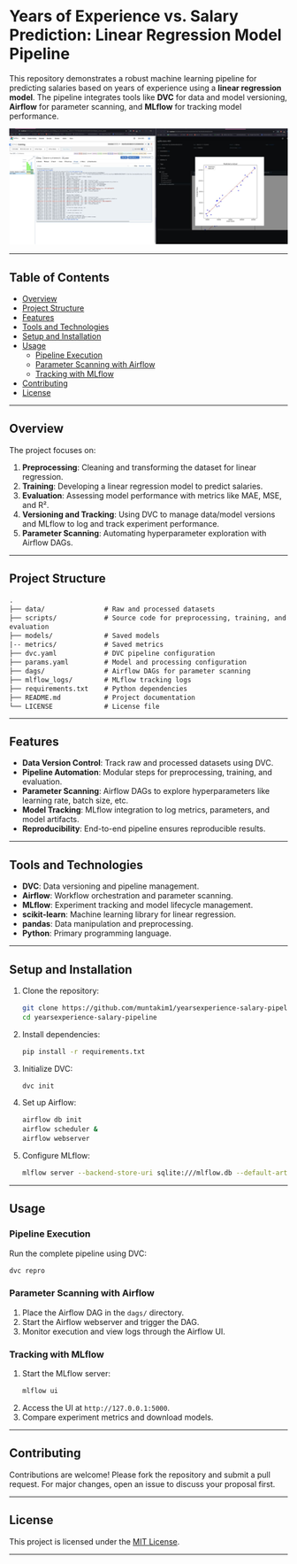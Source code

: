 # Years of Experience vs. Salary Prediction: Linear Regression Model Pipeline

This repository demonstrates a robust machine learning pipeline for predicting salaries based on years of experience using a **linear regression model**. The pipeline integrates tools like **DVC** for data and model versioning, **Airflow** for parameter scanning, and **MLflow** for tracking model performance.

![demo](assets/1736587362418.jpeg)

---

## Table of Contents

- [Overview](#overview)
- [Project Structure](#project-structure)
- [Features](#features)
- [Tools and Technologies](#tools-and-technologies)
- [Setup and Installation](#setup-and-installation)
- [Usage](#usage)
  - [Pipeline Execution](#pipeline-execution)
  - [Parameter Scanning with Airflow](#parameter-scanning-with-airflow)
  - [Tracking with MLflow](#tracking-with-mlflow)
- [Contributing](#contributing)
- [License](#license)

---

## Overview

The project focuses on:

1. **Preprocessing**: Cleaning and transforming the dataset for linear regression.
2. **Training**: Developing a linear regression model to predict salaries.
3. **Evaluation**: Assessing model performance with metrics like MAE, MSE, and R².
4. **Versioning and Tracking**: Using DVC to manage data/model versions and MLflow to log and track experiment performance.
5. **Parameter Scanning**: Automating hyperparameter exploration with Airflow DAGs.

---

## Project Structure

```plaintext
.
├── data/               # Raw and processed datasets
├── scripts/            # Source code for preprocessing, training, and evaluation
├── models/             # Saved models
|-- metrics/            # Saved metrics
├── dvc.yaml            # DVC pipeline configuration
├── params.yaml         # Model and processing configuration
├── dags/               # Airflow DAGs for parameter scanning
├── mlflow_logs/        # MLflow tracking logs
├── requirements.txt    # Python dependencies
├── README.md           # Project documentation
└── LICENSE             # License file
```

---

## Features

- **Data Version Control**: Track raw and processed datasets using DVC.
- **Pipeline Automation**: Modular steps for preprocessing, training, and evaluation.
- **Parameter Scanning**: Airflow DAGs to explore hyperparameters like learning rate, batch size, etc.
- **Model Tracking**: MLflow integration to log metrics, parameters, and model artifacts.
- **Reproducibility**: End-to-end pipeline ensures reproducible results.

---

## Tools and Technologies

- **DVC**: Data versioning and pipeline management.
- **Airflow**: Workflow orchestration and parameter scanning.
- **MLflow**: Experiment tracking and model lifecycle management.
- **scikit-learn**: Machine learning library for linear regression.
- **pandas**: Data manipulation and preprocessing.
- **Python**: Primary programming language.

---

## Setup and Installation

1. Clone the repository:

   ```bash
   git clone https://github.com/muntakim1/yearsexperience-salary-pipeline.git
   cd yearsexperience-salary-pipeline
   ```

2. Install dependencies:

   ```bash
   pip install -r requirements.txt
   ```

3. Initialize DVC:

   ```bash
   dvc init
   ```

4. Set up Airflow:

   ```bash
   airflow db init
   airflow scheduler &
   airflow webserver
   ```

5. Configure MLflow:
   ```bash
   mlflow server --backend-store-uri sqlite:///mlflow.db --default-artifact-root ./mlruns
   ```

---

## Usage

### Pipeline Execution

Run the complete pipeline using DVC:

```bash
dvc repro
```

### Parameter Scanning with Airflow

1. Place the Airflow DAG in the `dags/` directory.
2. Start the Airflow webserver and trigger the DAG.
3. Monitor execution and view logs through the Airflow UI.

### Tracking with MLflow

1. Start the MLflow server:
   ```bash
   mlflow ui
   ```
2. Access the UI at `http://127.0.0.1:5000`.
3. Compare experiment metrics and download models.

---

## Contributing

Contributions are welcome! Please fork the repository and submit a pull request. For major changes, open an issue to discuss your proposal first.

---

## License

This project is licensed under the [MIT License](LICENSE).

---
